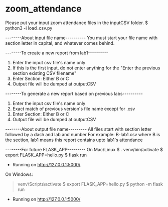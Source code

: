 # zoom_attendance

Please put your input zoom attendance files in the inputCSV folder.
$ python3 -i load_csv.py

--------About input file name----------
You must start your file name with section letter in capital, and whatever comes behind.

--------To create a new report from lab1----------
1.  Enter the input csv file's name only
2.  If this is the first input, do not enter anything for the "Enter the previous section existing CSV filename"
3.  Enter Section: Either B or C
4.  Output file will be dumped at outputCSV

--------To generate a new report based on previous labs----------
1.  Enter the input csv file's name only
2.  Exact match of previous version's file name except for .csv
3.  Enter Section: Either B or C
4.  Output file will be dumped at outputCSV

--------About output file name---------
All files start with section letter followed by a dash and lab and number
For example: B-lab1.csv where B is the section, lab1 means this report contains upto lab1's attendance

--------For future FLASK_APP---------
On Mac/Linux
$ . venv/bin/activate
$ export FLASK_APP=hello.py
$ flask run
 * Running on http://127.0.0.1:5000/

On Windows:
> venv\Scripts\activate
$ export FLASK_APP=hello.py
$ python -m flask run
 * Running on http://127.0.0.1:5000/
